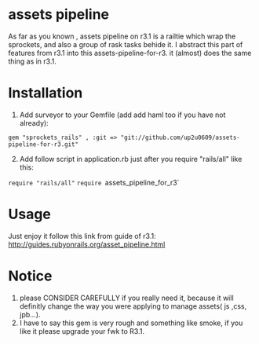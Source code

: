 # assets pipeline
As far as you known , assets pipeline on r3.1 is a railtie which wrap the sprockets, and also a group of rask tasks behide it. I abstract this part of features from r3.1 into this assets-pipeline-for-r3. it (almost) does the same thing as in r3.1.


# Installation

1. Add surveyor to your Gemfile (add add haml too if you have not already):

`gem "sprockets_rails" , :git => "git://github.com/up2u0609/assets-pipeline-for-r3.git"`

2. Add follow script in application.rb just after you require "rails/all" like this:

`require "rails/all"`
`require `assets_pipeline_for_r3`

# Usage
  Just enjoy it follow this link from guide of r3.1: http://guides.rubyonrails.org/asset_pipeline.html

# Notice
  1. please CONSIDER CAREFULLY if you really need it, because it will definitly change the way you were applying to manage assets( js ,css, jpb...).
  2. I have to say this gem is very rough and something like smoke, if you like it please upgrade your fwk to R3.1.


